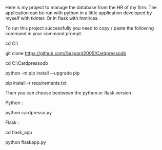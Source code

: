 Here is my project to manage the database from the HR of my firm.
The application can be run with python in a little application developed by myself with tkinter.
Or in flask with html/css.


To run this project successfully you need to copy / paste the following command in your command prompt.


cd C:\

git clone https://github.com/Gaspard2005/Cardpressodb

cd C:\Cardpressodb

python -m pip install --upgrade pip

pip install -r requirements.txt


Then you can choose beetween the python or flask version :

Python :

python cardpresso.py


Flask :

cd flask_app

python flaskapp.py